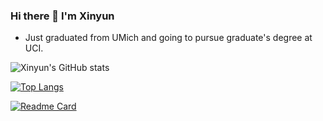 ### Hi there 👋 I'm Xinyun
- Just graduated from UMich and going to pursue graduate's degree at UCI.

![Xinyun's GitHub stats](https://github-readme-stats.vercel.app/api?username=xinyunshen&show_icons=true&theme=radical)

[![Top Langs](https://github-readme-stats.vercel.app/api/top-langs/?username=xinyunshen&layout=compact&theme=radical)](https://github.com/anuraghazra/github-readme-stats)

[![Readme Card](https://github-readme-stats.vercel.app/api/pin/?username=Billmvp73&repo=441-sailors)](https://github.com/anuraghazra/github-readme-stats)

<!--
**XinyunShen/XinyunSHEN** is a ✨ _special_ ✨ repository because its `README.md` (this file) appears on your GitHub profile.

Here are some ideas to get you started:

- 🔭 I’m currently working on ...
- 🌱 I’m currently learning ...
- 👯 I’m looking to collaborate on ...
- 🤔 I’m looking for help with ...
- 💬 Ask me about ...
- 📫 How to reach me: ...
- 😄 Pronouns: ...
- ⚡ Fun fact: ...
-->
